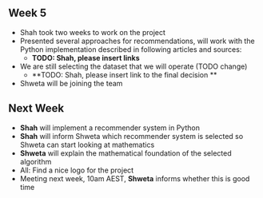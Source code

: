 ## Week 5

- Shah took two weeks to work on the project
- Presented several approaches for recommendations, will work with the Python implementation described in following articles and sources:
  - **TODO: Shah, please insert links**
- We are still selecting the dataset that we will operate (TODO change)
  - **TODO: Shah, please insert link to the final decision **
- Shweta will be joining the team

## Next Week

- **Shah** will implement a recommender system in Python
- **Shah** will inform Shweta which recommender system is selected so Shweta can start looking at mathematics
- **Shweta** will explain the mathematical foundation of the selected algorithm
- All: Find a nice logo for the project
- Meeting next week, 10am AEST, **Shweta** informs whether this is good time

